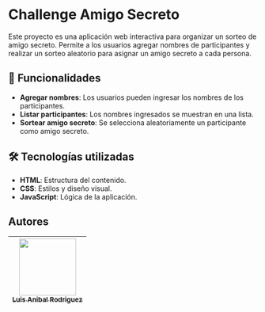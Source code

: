 # Challenge Amigo Secreto

Este proyecto es una aplicación web interactiva para organizar un sorteo de amigo secreto. Permite a los usuarios agregar nombres de participantes y realizar un sorteo aleatorio para asignar un amigo secreto a cada persona.

## 🚀 Funcionalidades

- **Agregar nombres**: Los usuarios pueden ingresar los nombres de los participantes.
- **Listar participantes**: Los nombres ingresados se muestran en una lista.
- **Sortear amigo secreto**: Se selecciona aleatoriamente un participante como amigo secreto.

## 🛠️ Tecnologías utilizadas

- **HTML**: Estructura del contenido.
- **CSS**: Estilos y diseño visual.
- **JavaScript**: Lógica de la aplicación.

## Autores

| [<img src="https://github.com/anibaloso.png" width=115><br><sub>Luis Anibal Rodriguez</sub>](https://github.com/anibaloso) 
| :-------------------------------------------------------------------------------------------------------------------------------------------------: |
